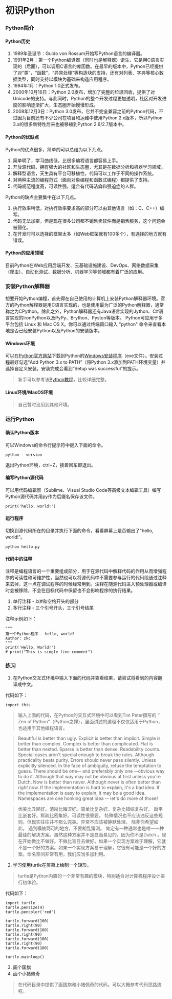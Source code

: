﻿# 初识Python


### Python简介

#### Python历史

 1. 1989年圣诞节：Guido von Rossum开始写Python语言的编译器。
 2. 1991年2月：第一个Python编译器（同时也是解释器）诞生，它是用C语言实现的（后面），可以调用C语言的库函数。在最早的版本中，Python已经提供了对“类”，“函数”，“异常处理”等构造块的支持，还有对列表、字典等核心数据类型，同时支持以模块为基础来构造应用程序。
 3. 1994年1月：Python 1.0正式发布。
 4. 2000年10月16日：Python 2.0发布，增加了完整的垃圾回收，提供了对Unicode的支持。与此同时，Python的整个开发过程更加透明，社区对开发进度的影响逐渐扩大，生态圈开始慢慢形成。
 5. 2008年12月3日：Python 3.0发布，它并不完全兼容之前的Python代码，不过因为目前还有不少公司在项目和运维中使用Python 2.x版本，所以Python 3.x的很多新特性后来也被移植到Python 2.6/2.7版本中。

#### Python的优缺点

Python的优点很多，简单的可以总结为以下几点。

 1. 简单明了，学习曲线低，比很多编程语言都容易上手。
 2. 开放源代码，拥有强大的社区和生态圈，尤其是在数据分析和机器学习领域。
 3. 解释型语言，天生具有平台可移植性，代码可以工作于不同的操作系统。
 4. 对两种主流的编程范式（面向对象编程和函数式编程）都提供了支持。
 5. 代码规范程度高，可读性强，适合有代码洁癖和强迫症的人群。

Python的缺点主要集中在以下几点。

 1. 执行效率稍低，对执行效率要求高的部分可以由其他语言（如：C、C++）编写。
 2. 代码无法加密，但是现在很多公司都不销售卖软件而是销售服务，这个问题会被弱化。
 3. 在开发时可以选择的框架太多（如Web框架就有100多个），有选择的地方就有错误。

#### Python的应用领域

目前Python在Web应用后端开发、云基础设施建设、DevOps、网络数据采集（爬虫）、自动化测试、数据分析、机器学习等领域都有着广泛的应用。


### 安装Python解释器

想要开始Python编程，首先得在自己使用的计算机上安装Python解释器环境。官方的Python解释器是用C语言实现的，也是使用最为广泛的Python解释器，通常称之为CPython。除此之外，Python解释器还有Java语言实现的Jython、C#语言实现的IronPython以及PyPy、Brython、Pyston等版本。
Python可应用于多平台包括 Linux 和 Mac OS X。你可以通过终端窗口输入 "python" 命令来查看本地是否已经安装Python以及Python的安装版本。

#### Windows环境

可以在[Python官方网站](https://www.python.org/)下载到Python的[Windows安装程序](https://www.python.org/downloads/windows/)（exe文件）。安装过程最好勾选“Add Python 3.x to PATH”（将Python 3.x添加到PATH环境变量）并选择自定义安装，安装完成会看到“Setup was successful”的提示。

> 新手可以参考该[Python教程](https://zhuanlan.zhihu.com/p/111168324?from_voters_page=true)，比较详细完整。

#### Linux环境/MacOS环境

> 自己暂时没用到其他环境。


### 运行Python

#### 确认Python版本

可以Windows的命令行提示符中键入下面的命令。

    python --version

退出Python环境，ctrl+Z，接着回车即退出。

#### 编写Python源代码

可以用代码编辑器（Sublime、Visual Studio Code等高级文本编辑工具）编写Python源代码并用py作为后缀名保存该文件。

    print('hello, world!')

#### 运行程序
切换到源代码所在的目录并执行下面的命令，看看屏幕上是否输出了"hello, world!"。

    python hello.py

#### 代码中的注释

注释是编程语言的一个重要组成部分，用于在源代码中解释代码的作用从而增强程序的可读性和可维护性，当然也可以将源代码中不需要参与运行的代码段通过注释来去掉，这一点在调试程序的时候经常用到。注释在随源代码进入预处理器或编译时会被移除，不会在目标代码中保留也不会影响程序的执行结果。

 1. 单行注释 - 以#和空格开头的部分
 2. 多行注释 - 三个引号开头，三个引号结尾

注释示例如下：

	"""
	第一个Python程序 - hello, world!
	Author: zkc
	"""
	print('Hello, World!')
	# print("This is single line comment")


### 练习

 1. 在Python交互式环境中输入下面的代码并查看结果，请尝试将看到的内容翻译成中文。
 
代码如下：

    import this

> 输入上面的代码，在Python的交互式环境中可以看到Tim Peter撰写的 “ Zen of Python”（Python之禅），里面讲述的道理不仅仅适用于Python，也适用于其他编程语言。

> Beautiful is better than ugly.  Explicit is better than implicit. Simple is better than complex. Complex is better than complicated. Flat is better than nested. Sparse is better than dense. Readability counts. Special cases aren't special enough to break the rules. Although practicality beats purity. Errors should never pass silently. Unless explicitly silenced. In the face of ambiguity, refuse the temptation to guess. There should be one-- and preferably only one --obvious way to do it. Although that way may not be obvious at first unless you're Dutch. Now is better than never. Although never is often better than *right* now. If the implementation is hard to explain, it's a bad idea. If the implementation is easy to explain, it may be a good idea. Namespaces are one honking great idea -- let's do more of those!

> 优美比丑陋好。清晰比晦涩好。简单比复杂好。复杂比错综复杂好。 扁平比嵌套好。稀疏比密集好。可读性很重要。 特殊情况也不应该违反这些规则。但现实往往并不那么完美。异常不应该被静默处理。 除非你希望如此。 遇到模棱两可的地方，不要胡乱猜测。 肯定有一种通常也是唯一一种最佳的解决方案。虽然这种方案并不是显而易见的，因为你不是Dutch 。现在开始做比不做好。不做比盲目去做好。如果一个实现方案难于理解，它就不是一个好的方案。如果一个实现方案易于理解，它很有可能是一个好的方案。命名空间非常有用，我们应当多加利用。

 
 2. 学习使用turtle在屏幕上绘制一个矩形。

> turtle是Python内置的一个非常有趣的模块，特别适合对计算机程序设计进行初体验。

代码如下：

    import turtle
    turtle.pensize(4)
	turtle.pencolor('red')

	turtle.forward(100)
	turtle.right(90)
	turtle.forward(100)
	turtle.right(90)
	turtle.forward(100)
	turtle.right(90)
	turtle.forward(100)

	turtle.mainloop()

 3. 画个国旗
 4. 画个小猪佩奇
 
> 在代码目录中提供了画国旗和小猪佩奇的代码。可以大概参考代码思路流程。
